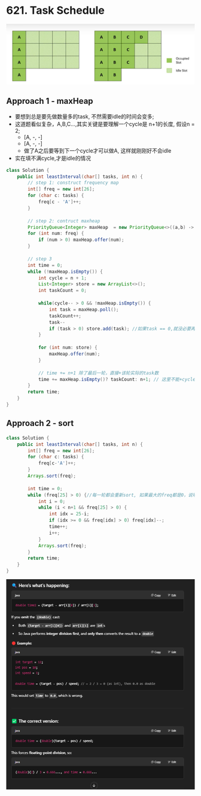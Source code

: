 # 621. Task Schedule
![alt text](image-11.png)
## Approach 1 - maxHeap

- 要想到总是要先做数量多的task, 不然需要idle的时间会变多; 
- 这道题看似复杂，A,B,C...,其实关键是要理解一个cycle是 n+1的长度, 假设n = 2;
    - [A, -, -]
    - [A, -, -] 
    - 做了A之后要等到下一个cycle才可以做A, 这样就刚刚好不会idle
- 实在填不满cycle,才是idle的情况

```java
class Solution {
    public int leastInterval(char[] tasks, int n) {
        // step 1: construct frequency map
        int[] freq = new int[26];
        for (char c: tasks) {
            freq[c - 'A']++;
        }

        // step 2: contruct maxheap
        PriorityQueue<Integer> maxHeap  = new PriorityQueue<>((a,b) -> (b - a));
        for (int num: freq) {
            if (num > 0) maxHeap.offer(num);
        }

        // step 3
        int time = 0;
        while (!maxHeap.isEmpty()) {
            int cycle = n + 1;
            List<Integer> store = new ArrayList<>();
            int taskCount = 0;
            
            while(cycle-- > 0 && !maxHeap.isEmpty()) {
                int task = maxHeap.poll();
                taskCount++;
                task--
                if (task > 0) store.add(task); //如果task == 0,就没必要再放入heap, 已经做完该种task了
            }

            for (int num: store) {
                maxHeap.offer(num);
            }

            // time += n+1 除了最后一轮，直接+该轮实际的task数
            time += maxHeap.isEmpty()? taskCount: n+1; // 这里不能+cycle, cycle ！= n+1;
        }
        return time;
    }
}
```

## Approach 2 - sort

```java
class Solution {
    public int leastInterval(char[] tasks, int n) {
        int[] freq = new int[26];
        for (char c: tasks) {
            freq[c-'A']++;
        }
        Arrays.sort(freq);

        int time = 0;
        while (freq[25] > 0) {//每一轮都会重新sort, 如果最大的freq都是0，说明tasks已经全部做完了
            int i = 0;
            while (i < n+1 && freq[25] > 0) {
                int idx = 25-i;
                if (idx >= 0 && freq[idx] > 0) freq[idx]--;
                time++;
                i++;
            }   
            Arrays.sort(freq);
        }
        return time;
    }
}

```
![alt text](image-13.png)